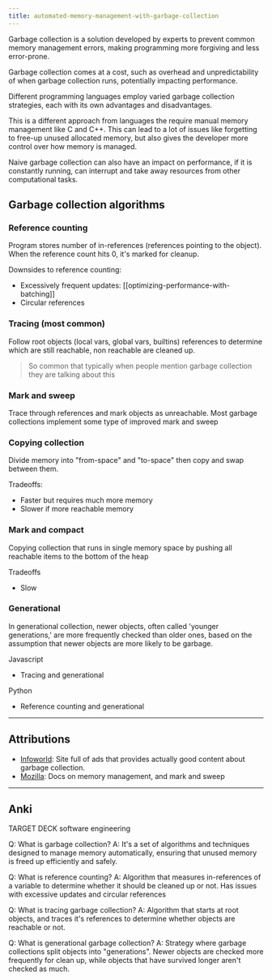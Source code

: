```yaml
---
title: automated-memory-management-with-garbage-collection
---
```

Garbage collection is a solution developed by experts to prevent common memory management errors, making programming more forgiving and less error-prone.

Garbage collection comes at a cost, such as overhead and unpredictability of when garbage collection runs, potentially impacting performance.

Different programming languages employ varied garbage collection strategies, each with its own advantages and disadvantages.

This is a different approach from languages the require manual memory management like C and C++. This can lead to a lot of issues like forgetting to free-up unused allocated memory, but also gives the developer more control over how memory is managed.

Naive garbage collection can also have an impact on performance, if it is constantly running, can interrupt and take away resources from other computational tasks.

## Garbage collection algorithms
### Reference counting
Program stores number of in-references (references pointing to the object). When the reference count hits 0, it's marked for cleanup.

Downsides to reference counting:
- Excessively frequent updates: [[optimizing-performance-with-batching]]
- Circular references

### Tracing (most common)
Follow root objects (local vars, global vars, builtins) references to determine which are still reachable, non reachable are cleaned up.

> So common that typically when people mention garbage collection they are talking about this

### Mark and sweep
Trace through references and mark objects as unreachable. Most garbage collections implement some type of improved mark and sweep

### Copying collection
Divide memory into "from-space" and "to-space" then copy and swap between them.

Tradeoffs:
- Faster but requires much more memory
- Slower if more reachable memory

### Mark and compact
Copying collection that runs in single memory space by pushing all reachable items to the bottom of the heap

Tradeoffs
- Slow

### Generational
In generational collection, newer objects, often called 'younger generations,' are more frequently checked than older ones, based on the assumption that newer objects are more likely to be garbage.

Javascript
- Tracing and generational

Python
- Reference counting and generational


---
## Attributions
- [Infoworld](https://www.infoworld.com/article/3685493/what-is-garbage-collection-automated-memory-management-for-your-programs.html): Site full of ads that provides actually good content about garbage collection.
- [Mozilla](https://developer.mozilla.org/en-US/docs/Web/JavaScript/Memory_management): Docs on memory management, and mark and sweep

----
## Anki

TARGET DECK
software engineering

Q: What is garbage collection?
A: It's a set of algorithms and techniques designed to manage memory automatically, ensuring that unused memory is freed up efficiently and safely.
<!--ID: 1701287073503-->


Q: What is reference counting?
A: Algorithm that measures in-references of a variable to determine whether it should be cleaned up or not. Has issues with excessive updates and circular references
<!--ID: 1701287073508-->


Q: What is tracing garbage collection?
A: Algorithm that starts at root objects, and traces it's references to determine whether objects are reachable or not.
<!--ID: 1701287073512-->


Q: What is generational garbage collection?
A: Strategy where garbage collections split objects into "generations". Newer objects are checked more frequently for clean up, while objects that have survived longer aren't checked as much.
<!--ID: 1701287073516-->
